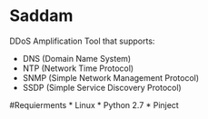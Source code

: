 # Saddam
DDoS Amplification Tool that supports:
  * DNS (Domain Name System)
  * NTP (Network Time Protocol)
  * SNMP (Simple Network Management Protocol)
  * SSDP (Simple Service Discovery Protocol)

#Requierments
    * Linux
    * Python 2.7
    * Pinject
    
